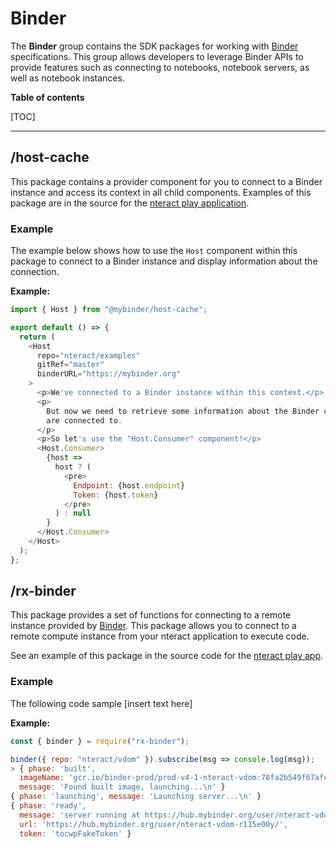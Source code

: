 # Binder

The **Binder** group contains the SDK packages for working with [Binder](https://mybinder.org) specifications. This group allows developers to leverage Binder APIs to provide features such as connecting to notebooks, notebook servers, as well as notebook instances.

**Table of contents**

[TOC]  

---

## /host-cache

This package contains a provider component for you to connect to a Binder instance and access its context in all child components. Examples of this package are in the source for the [nteract play application](https://github.com/nteract/play).

### Example

The example below shows how to use the `Host` component within this package to connect to a Binder instance and display information about the connection.

**Example:**

```javascript
import { Host } from "@mybinder/host-cache";

export default () => {
  return (
    <Host
      repo="nteract/examples"
      gitRef="master"
      binderURL="https://mybinder.org"
    >
      <p>We've connected to a Binder instance within this context.</p>
      <p>
        But now we need to retrieve some information about the Binder context we
        are connected to.
      </p>
      <p>So let's use the "Host.Consumer" component!</p>
      <Host.Consumer>
        {host =>
          host ? (
            <pre>
              Endpoint: {host.endpoint}
              Token: {host.token}
            </pre>
          ) : null
        }
      </Host.Consumer>
    </Host>
  );
};
```

## /rx-binder

This package provides a set of functions for connecting to a remote instance provided by [Binder](https://mybinder.org/). This package allows you to connect to a remote compute instance from your nteract application to execute code. 

See an example of this package in the source code for the [nteract play app](https://github.com/nteract/play).

### Example

The following code sample [insert text here]

**Example:**

```javascript
const { binder } = require("rx-binder");

binder({ repo: "nteract/vdom" }).subscribe(msg => console.log(msg));
> { phase: 'built',
  imageName: 'gcr.io/binder-prod/prod-v4-1-nteract-vdom:78fa2b549f67afc3525543b0bccfb08a9e06b006',
  message: 'Found built image, launching...\n' }
{ phase: 'launching', message: 'Launching server...\n' }
{ phase: 'ready',
  message: 'server running at https://hub.mybinder.org/user/nteract-vdom-r115e00y/\n',
  url: 'https://hub.mybinder.org/user/nteract-vdom-r115e00y/',
  token: 'tocwpFakeToken' }
```

